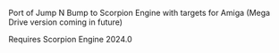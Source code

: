 Port of Jump N Bump to Scorpion Engine with targets for Amiga (Mega Drive version coming in future)

Requires Scorpion Engine 2024.0
